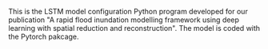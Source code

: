 This is the LSTM model configuration Python program developed for our publication "A rapid flood inundation modelling framework using deep learning with spatial reduction and reconstruction". 
The model is coded with the Pytorch pakcage. 
